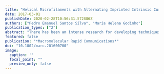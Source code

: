 ```yaml
---
title: "Helical Microfilaments with Alternating Imprinted Intrinsic Curvatures"
date: 2017-03-01
publishDate: 2020-02-28T10:56:31.572886Z
authors: ["Pedro Emanuel Santos Silva", "Maria Helena Godinho"]
publication_types: ["2"]
abstract: "There has been an intense research for developing techniques that can produce filaments with helical shapes, given the widespread of potential applications. In this work, how helices with different curvatures can be precisely imprinted in microfilaments is shown. It is also shown that using this technique, it is possible to produce, in a single fiber, helices with different curvatures. This striking and innovative behavior is observed when one side of the stretched filaments is irradiated with UV light, modifying the mechanical properties at surface. Upon release, the regions with higher curvature start to curl first, while regions with lower intrinsic curvature remain stretched until start to curl later. The results presented here can be important to understand why structures adopt a helical shape in general, which can be of interest in nanotechnology, biomolecular science, or even to understand why plant filaments curl."
featured: false
publication: "*Macromolecular Rapid Communications*"
doi: "10.1002/marc.201600700"
image:
  caption: ''
  focal_point: ""
  preview_only: false
---
```


